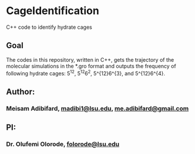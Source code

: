 # CageIdentification
C++ code to identify hydrate cages

## Goal
The codes in this repository, written in C++, gets the trajectory of the molecular simulations in the *.gro format and outputs the frequency of following hydrate cages: 5<sup>12</sup>, 5<sup>12</sup>6<sup>2</sup>, 5^{12}6^{3}, and 5^{12}6^{4}. 

## Author:
### Meisam Adibifard, madibi1@lsu.edu, me.adibifard@gmail.com

## PI:
### Dr. Olufemi Olorode, folorode@lsu.edu
